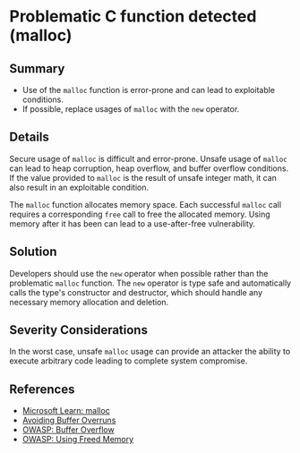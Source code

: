 # Problematic C function detected (malloc)

## Summary

-   Use of the `malloc` function is error-prone and can lead to exploitable
    conditions.
-   If possible, replace usages of `malloc` with the `new` operator.

## Details

Secure usage of `malloc` is difficult and error-prone. Unsafe usage of `malloc`
can lead to heap corruption, heap overflow, and buffer overflow conditions. If
the value provided to `malloc` is the result of unsafe integer math, it can also
result in an exploitable condition.

The `malloc` function allocates memory space. Each successful `malloc` call
requires a corresponding `free` call to free the allocated memory. Using memory
after it has been can lead to a use-after-free vulnerability.

## Solution

Developers should use the `new` operator when possible rather than the
problematic `malloc` function. The `new` operator is type safe and automatically
calls the type's constructor and destructor, which should handle any necessary
memory allocation and deletion.

## Severity Considerations

In the worst case, unsafe `malloc` usage can provide an attacker the ability to
execute arbitrary code leading to complete system compromise.

## References

-   [Microsoft Learn: malloc](https://learn.microsoft.com/en-us/cpp/c-runtime-library/reference/malloc?view=msvc-170)
-   [Avoiding Buffer Overruns](https://learn.microsoft.com/en-us/windows/win32/SecBP/avoiding-buffer-overruns)
-   [OWASP: Buffer Overflow](https://owasp.org/www-community/vulnerabilities/Buffer_Overflow)
-   [OWASP: Using Freed Memory](https://owasp.org/www-community/vulnerabilities/Using_freed_memory)
